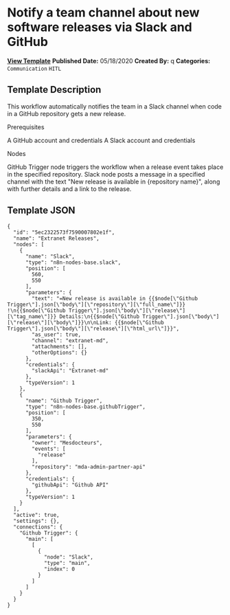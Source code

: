 # Notify a team channel about new software releases via Slack and GitHub

**[View Template](https://n8n.io/workflows/371-/)**  **Published Date:** 05/18/2020  **Created By:** q  **Categories:** `Communication` `HITL`  

## Template Description

This workflow automatically notifies the team in a Slack channel when code in a GitHub repository gets a new release.

Prerequisites

A GitHub account and credentials
A Slack account and credentials

Nodes

GitHub Trigger node triggers the workflow when a release event takes place in the specified repository.
Slack node posts a message in a specified channel with the text "New release is available in {repository name}", along with further details and a link to the release.

## Template JSON

```
{
  "id": "5ec2322573f7590007802e1f",
  "name": "Extranet Releases",
  "nodes": [
    {
      "name": "Slack",
      "type": "n8n-nodes-base.slack",
      "position": [
        560,
        550
      ],
      "parameters": {
        "text": "=New release is available in {{$node[\"Github Trigger\"].json[\"body\"][\"repository\"][\"full_name\"]}} !\n{{$node[\"Github Trigger\"].json[\"body\"][\"release\"][\"tag_name\"]}} Details:\n{{$node[\"Github Trigger\"].json[\"body\"][\"release\"][\"body\"]}}\n\nLink: {{$node[\"Github Trigger\"].json[\"body\"][\"release\"][\"html_url\"]}}",
        "as_user": true,
        "channel": "extranet-md",
        "attachments": [],
        "otherOptions": {}
      },
      "credentials": {
        "slackApi": "Extranet-md"
      },
      "typeVersion": 1
    },
    {
      "name": "Github Trigger",
      "type": "n8n-nodes-base.githubTrigger",
      "position": [
        350,
        550
      ],
      "parameters": {
        "owner": "Mesdocteurs",
        "events": [
          "release"
        ],
        "repository": "mda-admin-partner-api"
      },
      "credentials": {
        "githubApi": "Github API"
      },
      "typeVersion": 1
    }
  ],
  "active": true,
  "settings": {},
  "connections": {
    "Github Trigger": {
      "main": [
        [
          {
            "node": "Slack",
            "type": "main",
            "index": 0
          }
        ]
      ]
    }
  }
}
```
